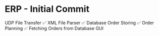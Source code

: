 # ERP - Initial Commit
UDP File Transfer ✅
XML File Parser ✅
Database Order Storing ✅
Order Planning ✅
Fetching Orders from Database
GUI

